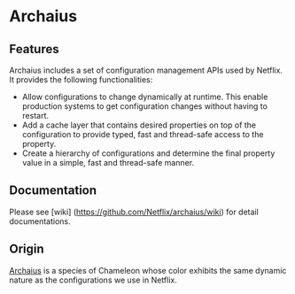 Archaius
=====

Features
-------

Archaius includes a set of configuration management APIs used by Netflix. It provides the following functionalities:

* Allow configurations to change dynamically at runtime. This enable production systems to get configuration changes without having to restart.
* Add a cache layer that contains desired properties on top of the configuration to provide typed, fast and thread-safe access to the property. 
* Create a hierarchy of configurations and determine the final property value in a simple, fast and thread-safe manner.

Documentation
--------------
Please see [wiki] (https://github.com/Netflix/archaius/wiki) for detail documentations.

Origin
------
[Archaius](http://en.wikipedia.org/wiki/Archaius) is a species of Chameleon whose color exhibits the same dynamic nature as the configurations we use in Netflix.

